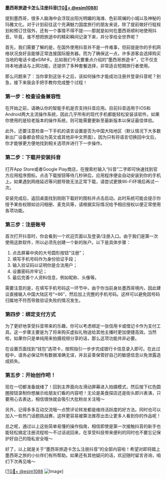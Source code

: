 **墨西哥旅遊卡怎么注册抖音[[TG💪+ @esim1088](https://t.me/s/esim1088)]**

提到墨西哥，很多人脑海中会浮现出阳光明媚的海滩、色彩斑斓的小城以及神秘的玛雅文化。对于计划前往这个充满魅力国度旅行的朋友来说，除了提前做好行程规划和预订住宿外，还有一个事情不得不提——那就是如何在墨西哥顺利地使用抖音。毕竟，谁不想把旅途中的精彩瞬间记录下来，并分享给全世界呢？

首先，我们需要了解的是，在国外使用抖音并不是一件难事，但前提是你的手机网络状况良好且能够正常连接国际服务器。而为了确保这一点，许多游客会选择购买当地的电话卡或eSIM卡。比如我们今天要重点介绍的“墨西哥旅遊卡”，它不仅支持本地通话与上网功能，还提供了多种套餐选择，非常适合短期旅行者使用。

那么问题来了：当你拿到这张卡之后，该如何操作才能成功注册并登录抖音呢？别急，接下来我会手把手教你完成整个过程！

### 第一步：检查设备兼容性

在开始之前，请确认你的智能手机是否支持抖音应用。目前抖音适用于iOS和Android两大主流操作系统，因此几乎所有的现代手机都能轻松安装该软件。如果你使用的是较老版本的操作系统，则可能需要更新至最新版本以保证最佳体验。

此外，还要注意检查一下手机的语言设置是否为中国大陆地区（默认情况下大多数新出厂设备都会预设为英文或其他非中文界面）。因为只有将语言切换回中文后，你才能够更方便地找到相关选项并进行下一步操作。

### 第二步：下载并安装抖音

打开App Store或者Google Play商店，在搜索栏输入“抖音”二字即可快速找到官方应用程序图标。点击下载按钮等待几秒钟后，应用程序便会自动安装到你的手机上。如果遇到网络延迟等问题导致无法正常下载，请尝试更换Wi-Fi环境后再试一次。

安装完成后，返回桌面找到刚刚下载好的图标并点击启动。此时系统可能会提示你授予某些权限如访问相册、麦克风等，请根据实际情况给予相应授权以便正常使用各项功能。

### 第三步：注册账号

首次打开抖音时，你会看到一个欢迎页面以及登录/注册入口。由于我们是第一次使用这款软件，所以必须先创建一个新的账户。以下是具体步骤：

1. 点击屏幕中央的大号圆形按钮“注册”；
2. 填写手机号码作为身份验证手段；
3. 输入验证码以证明你是合法用户；
4. 设置密码并牢记；
5. 最后完善个人资料信息，例如昵称、头像等。

需要注意的是，在填写手机号码这一环节中，由于你当前身处墨西哥境内，因此建议直接输入中国大陆区号“+86”，然后加上完整的手机号码。这样可以避免因号码归属地不符而导致验证失败的情况发生。

### 第四步：绑定支付方式

为了更好地享受抖音带来的乐趣，你可以考虑绑定一张信用卡或借记卡作为支付工具。这一步骤主要是为了将来购买虚拟礼物送给其他主播时更加便捷高效。当然啦，如果你只是单纯用来拍摄视频分享的话，那么这项功能并非必要。

在设置页面找到“钱包”选项卡，按照指引一步步完成银行卡信息录入即可。在此过程中，请务必保证所有数据准确无误，并且妥善保管好自己的敏感信息以免泄露造成损失。

### 第五步：开始创作吧！

现在一切都准备就绪了！回到主界面向左滑动屏幕进入拍摄模式，然后按下红色圆圈按钮录制你想展示给朋友们看的内容吧！无论是美食探店还是街头即兴表演，只要用心去表达，相信很快就会吸引大批粉丝关注哦～

另外，记得多多互动交流哦～点赞评论转发都是维持活跃度的好方法。同时也可以加入一些热门话题挑战赛，这样更容易被算法推荐出去让更多人看到你的作品呢！

总之呢，通过以上这些简单易懂的操作指南，相信即使是第一次接触抖音的新手也能轻松搞定注册流程啦～不过话说回来，在享受科技带来便利的同时也不要忘记保护好自己的隐私安全哦～

好了，以上就是关于“墨西哥旅遊卡怎么注册抖音”的全部内容啦！希望对即将踏上墨西哥之旅的小伙伴们有所帮助。如果还有其他疑问的话，欢迎随时留言咨询，咱们下次再见咯～

[[TG💪+ @esim1088](https://t.me/s/esim1088) ![Image](https://i.postimg.cc/4NQfJmqS/Snipaste-2025-05-13-00-14-12.png)]